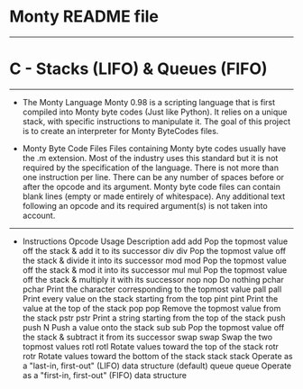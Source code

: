 # Monty README file
-------------------------------------------------------------------------------
# C - Stacks (LIFO) & Queues (FIFO)
-------------------------------------------------------------------------------
- The Monty Language
Monty 0.98 is a scripting language that is first compiled into Monty byte codes (Just like Python). It relies on a unique stack, with specific instructions to manipulate it. The goal of this project is to create an interpreter for Monty ByteCodes files.

- Monty Byte Code Files
Files containing Monty byte codes usually have the .m extension. Most of the industry uses this standard but it is not required by the specification of the language. There is not more than one instruction per line. There can be any number of spaces before or after the opcode and its argument. Monty byte code files can contain blank lines (empty or made entirely of whitespace). Any additional text following an opcode and its required argument(s) is not taken into account.
-------------------------------------------------------------------------------
- Instructions
Opcode	Usage	Description
add	add	Pop the topmost value off the stack & add it to its successor
div	div	Pop the topmost value off the stack & divide it into its successor
mod	mod	Pop the topmost value off the stack & mod it into its successor
mul	mul	Pop the topmost value off the stack & multiply it with its successor
nop	nop	Do nothing
pchar	pchar	Print the character corresponding to the topmost value
pall	pall	Print every value on the stack starting from the top
pint	pint	Print the value at the top of the stack
pop	pop	Remove the topmost value from the stack
pstr	pstr	Print a string starting from the top of the stack
push	push N	Push a value onto the stack
sub	sub	Pop the topmost value off the stack & subtract it from its successor
swap	swap	Swap the two topmost values
rotl	rotl	Rotate values toward the top of the stack
rotr	rotr	Rotate values toward the bottom of the stack
stack	stack	Operate as a "last-in, first-out" (LIFO) data structure (default)
queue	queue	Operate as a "first-in, first-out" (FIFO) data structure
